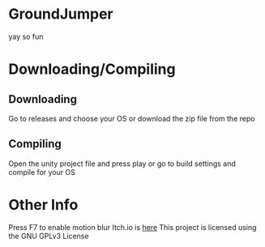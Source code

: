 # GroundJumper
 yay so fun
# Downloading/Compiling
## Downloading
Go to releases and choose your OS or download the zip file from the repo
## Compiling
Open the unity project file and press play or go to build settings and compile for your OS
# Other Info
Press F7 to enable motion blur
Itch.io is [here](https://hdfsyu.itch.io/groundjumper)
This project is licensed using the GNU GPLv3 License
